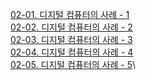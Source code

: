 [02-01. 디지털 컴퓨터의 사례 - 1](<02-01. 디지털 컴퓨터의 사례 - 1.md>)\
[02-02. 디지털 컴퓨터의 사례 - 2](<02-02. 디지털 컴퓨터의 사례 - 2.md>)\
[02-03. 디지털 컴퓨터의 사례 - 3](<02-03. 디지털 컴퓨터의 사례 - 3.md>)\
[02-04. 디지털 컴퓨터의 사례 - 4](<02-04. 디지털 컴퓨터의 사례 - 4.md>)\
[02-05. 디지털 컴퓨터의 사례 - 5](<02-05. 디지털 컴퓨터의 사례 - 5.md>)\